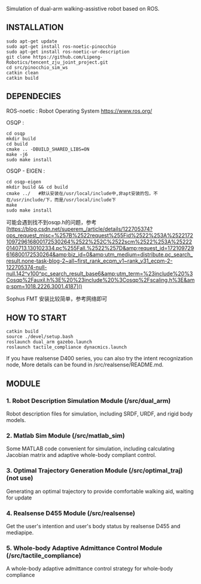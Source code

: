 
Simulation of dual-arm walking-assistive robot based on ROS.

## INSTALLATION

```
sudo apt-get update
sudo apt-get install ros-noetic-pinocchio
sudo apt-get install ros-noetic-ur-description
git clone https://github.com/Lipeng-Robotics/tencent_zju_joint_project.git
cd src/pinocchio_sim_ws
catkin clean
catkin build
```

## DEPENDECIES

ROS-noetic : Robot Operating System https://www.ros.org/

OSQP : 

```
cd osqp
mkdir build
cd build
cmake .. -DBUILD_SHARED_LIBS=ON
make -j6
sudo make install

```

OSQP - EIGEN : 

```
cd osqp-eigen
mkdir build && cd build
cmake ../	#默认安装在/usr/local/include中,非apt安装的包，不在/usr/include/下，而是/usr/local/include下
make
sudo make install
```

可能会遇到找不到osqp.h的问题，参考 [https://blog.csdn.net/superem_/article/details/122705374?ops_request_misc=%257B%2522request%255Fid%2522%253A%2522172109729616800172530264%2522%252C%2522scm%2522%253A%252220140713.130102334.pc%255Fall.%2522%257D&amp;request_id=172109729616800172530264&amp;biz_id=0&amp;utm_medium=distribute.pc_search_result.none-task-blog-2~all~first_rank_ecpm_v1~rank_v31_ecpm-2-122705374-null-null.142^v100^pc_search_result_base6&amp;utm_term=%23include%20%3Cosqp%2Fauxil.h%3E%20%23include%20%3Cosqp%2Fscaling.h%3E&amp;spm=1018.2226.3001.4187]()

Sophus FMT  安装比较简单，参考网络即可

## HOW TO START

```
catkin build 
source ./devel/setup.bash
roslaunch dual_arm gazebo.launch
roslaunch tactile_compliance dynacmics.launch
```

If you have realsense D400 series, you can also try the intent recognization node, More details can be found in /src/realsense/README.md.

## MODULE

### 1. Robot Description Simulation Module (/src/dual_arm)

Robot description files for simulation, including SRDF, URDF, and rigid body models.

### 2. Matlab Sim Module (/src/matlab_sim)

Some MATLAB code convenient for simulation, including calculating Jacobian matrix and adaptive whole-body compliant control.

### 3. Optimal Trajectory Generation Module (/src/optimal_traj) (not use)

Generating an optimal trajectory to provide comfortable walking aid, waiting for update

### 4. Realsense D455 Module (/src/realsense)

Get the user's intention and user's body status by realsense D455 and mediapipe.

### 5. Whole-body Adaptive Admittance Control Module (/src/tactile_compliance)

A whole-body adaptive admittance control strategy for whole-body compliance

